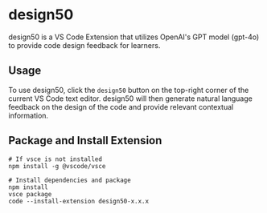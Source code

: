 # design50
design50 is a VS Code Extension that utilizes OpenAI's GPT model (gpt-4o) to provide code design feedback for learners.

## Usage
To use design50, click the `design50` button on the top-right corner of the current VS Code text editor. design50 will then generate natural language feedback on the design of the code and provide relevant contextual information.

## Package and Install Extension

```
# If vsce is not installed
npm install -g @vscode/vsce

# Install dependencies and package
npm install
vsce package
code --install-extension design50-x.x.x
```
